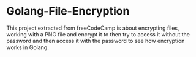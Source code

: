 # Golang-File-Encryption
This project extracted from freeCodeCamp is about encrypting files, working with a PNG file and encrypt it to then try to access it without the password and then access it with the password to see how encryption works in Golang.
